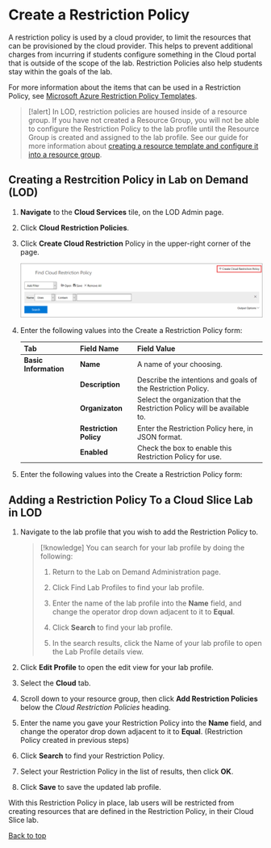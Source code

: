 # Create a Restriction Policy

A restriction policy is used by a cloud provider, to limit the resources that can be provisioned by the cloud provider. This helps to prevent additional charges from incurring if students configure something in the Cloud portal that is outside of the scope of the lab. Restriction Policies also help students stay within the goals of the lab.

For more information about the items that can be used in a Restriction Policy, see [Microsoft Azure Restriction Policy Templates](https://docs.microsoft.com/en-us/azure/azure-policy/json-samples).

>[!alert] In LOD, restriction policies are housed inside of a resource group. If you have not created a Resource Group, you will not be able to configure the Restriction Policy to the lab profile until the Resource Group is created and assigned to the lab profile. See our guide for more information about [creating a resource template and configure it into a resource group](create-a-resource-template-and-configure-it-into-a-resource-group.md). 

## Creating a Restrcition Policy in Lab on Demand (LOD)

1. **Navigate** to the **Cloud Services** tile, on the LOD Admin page.

1. Click **Cloud Restriction Policies**.

1. Click **Create Cloud Restriction** Policy in the upper-right corner of the page. 

   ![Create Cloud Restriction Policy](images/create-a-cloud-restriction-policy.png)

1. Enter the following values into the Create a Restriction Policy form:

    |Tab|Field Name|Field Value|
    |--|--|--|
    |**Basic Information**|**Name**|A name of your choosing.|
    ||**Description**|Describe the intentions and goals of the Restriction Policy.|
    ||**Organizaton**|Select the organization that the Restriction Policy will be available to.|
    ||**Restriction Policy**|Enter the Restriction Policy here, in JSON format.|
    ||**Enabled**|Check the box to enable this Restriction Policy for use.|

1. Enter the following values into the Create a Restriction Policy form:

## Adding a Restriction Policy To a Cloud Slice Lab in LOD


1. Navigate to the lab profile that you wish to add the Restriction Policy to.

    >[!knowledge] You can search for your lab profile by doing the following:
    >
    >1. Return to the Lab on Demand Administration page.
    >
    >1. Click Find Lab Profiles to find your lab profile.
    >
    >1. Enter the name of the lab profile into the **Name** field, and change the operator drop down adjacent to it to **Equal**. 
    >
    >1. Click **Search** to find your lab profile.
    >
    >1. In the search results, click the Name of your lab profile to open the Lab Profile details view.

1. Click **Edit Profile** to open the edit view for your lab profile.

1. Select the **Cloud** tab.

1. Scroll down to your resource group, then click **Add Restriction Policies** below the _Cloud Restriction Policies_ heading.

1. Enter the name you gave your Restriction Policy into the **Name** field, and change the operator drop down adjacent to it to **Equal**. (Restriction Policy created in previous steps)

1. Click **Search** to find your Restriction Policy.

1. Select your Restriction Policy in the list of results, then click **OK**.

1. Click **Save** to save the updated lab profile.

With this Restriction Policy in place, lab users will be restricted from creating resources that are defined in the Restriction Policy, in their Cloud Slice lab.

[Back to top](#create-a-restriction-policy)